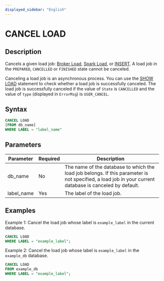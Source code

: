 ```yaml
---
displayed_sidebar: "English"
---
```


# CANCEL LOAD

## Description

Cancels a given load job: [Broker Load](../data-manipulation/BROKER_LOAD.md), [Spark Load](../data-manipulation/SPARK_LOAD.md), or [INSERT](../data-manipulation/insert.md). A load job in the `PREPARED`, `CANCELLED` or `FINISHED` state cannot be canceled.

Canceling a load job is an asynchronous process. You can use the [SHOW LOAD](../data-manipulation/SHOW_LOAD.md) statement to check whether a load job is successfully canceled. The load job is successfully canceled if the value of `State` is `CANCELLED` and the value of `type` (displayed in `ErrorMsg`) is `USER_CANCEL`.

## Syntax

```SQL
CANCEL LOAD
[FROM db_name]
WHERE LABEL = "label_name"
```

## Parameters

| **Parameter** | **Required** | **Description**                                              |
| ------------- | ------------ | ------------------------------------------------------------ |
| db_name       | No           | The name of the database to which the load job belongs. If this parameter is not specified, a load job in your current database is canceled by default. |
| label_name    | Yes          | The label of the load job.                                   |

## Examples

Example 1: Cancel the load job whose label is `example_label` in the current database.

```SQL
CANCEL LOAD
WHERE LABEL = "example_label";
```

Example 2: Cancel the load job whose label is `example_label` in the `example_db` database.

```SQL
CANCEL LOAD
FROM example_db
WHERE LABEL = "example_label";
```
